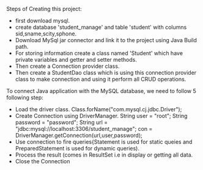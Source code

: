 Steps of Creating this project:
- first download mysql.
- create database 'student_manage' and table 'student' with columns sid,sname,scity,sphone.
- Download MySql jar connector and link it to the project using Java Build path.
- For storing information create a class named 'Student' which have private variables and getter and setter methods.
- Then create a Connection provider class.
- Then create a StudentDao class which is using this connection provider class to make connection and using it perform all CRUD operations.

To connect Java application with the MySQL database, we need to follow 5 following step:
 - Load the driver class.
       Class.forName("com.mysql.cj.jdbc.Driver");
 - Create Connection using DriverManager.
        String user = "root";
			 String password = "password";
			 String url = "jdbc:mysql://localhost:3306/student_manage";
			 con = DriverManager.getConnection(url,user,password); 
 - Use connection to fire queries{Statement is used for static queies and PreparedStatement is used for dynamic queries).
 - Process the result (comes in ResultSet i.e in display or getting all data.
 - Close the Connection
